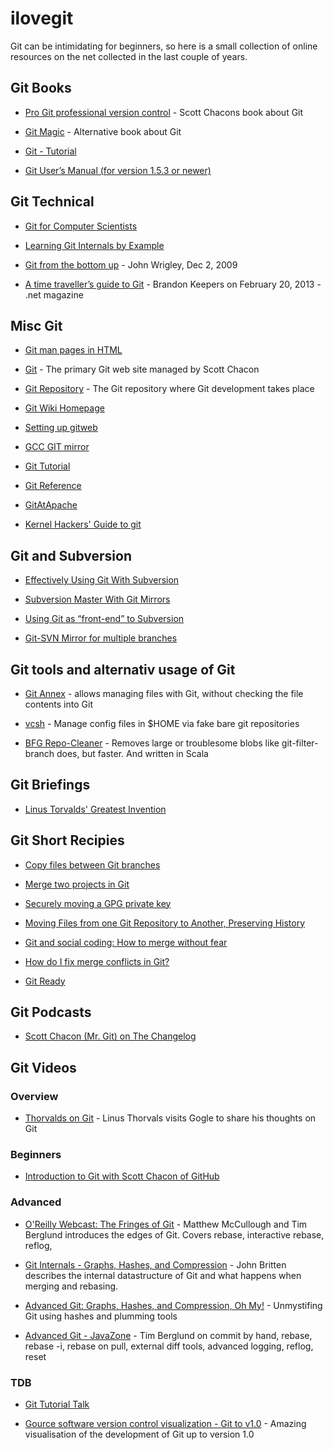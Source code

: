 # ilovegit

Git can be intimidating for beginners, so here is a small collection
of online resources on the net collected in the last couple of years.


## Git Books


* [Pro Git professional version control](http://book.git-scm.com/) -
    Scott Chacons book about Git

* [Git Magic](http://www-cs-students.stanford.edu/~blynn/gitmagic/) -
    Alternative book about Git

* [Git - Tutorial](http://www.vogella.com/tutorials/Git/article.html)

* [Git User’s Manual (for version 1.5.3 or
    newer)](http://schacon.github.com/git/user-manual.html)


## Git Technical


* [Git for Computer Scientists](http://eagain.net/articles/git-for-computer-scientists/)

* [Learning Git Internals by
    Example](http://teohm.github.com/blog/2011/05/30/learning-git-internals-by-example/)

* [Git from the bottom
    up](http://ftp.newartisans.com/pub/git.from.bottom.up.pdf) - John
    Wrigley, Dec 2, 2009

* [A time traveller’s guide to Git](http://www.netmagazine.com/features/time-travellers-guide-git) - Brandon Keepers on February 20, 2013 - .net magazine

## Misc Git


* [Git man pages in HTML](https://www.kernel.org/pub/software/scm/git/docs/)

* [Git](http://git-scm.com/) - The primary Git web site managed by Scott Chacon

* [Git Repository](http://git.kernel.org/?p=git/git.git;a=summary) -
  The Git repository where Git development takes place

* [Git Wiki Homepage](https://git.wiki.kernel.org/index.html)

* [Setting up gitweb](https://wincent.com/wiki/Setting_up_gitweb)

* [GCC GIT mirror](http://gcc.gnu.org/wiki/GitMirror)

* [Git Tutorial](http://www.gromacs.org/Developer_Zone/Git/Git_Tutorial)

* [Git Reference](http://gitref.org/index.html)

* [GitAtApache](http://wiki.apache.org/general/GitAtApache)

* [Kernel Hackers' Guide to git](http://linux.yyz.us/git-howto.html)

## Git and Subversion


* [Effectively Using Git With
  Subversion](http://www.viget.com/extend/effectively-using-git-with-subversion/)

* [Subversion Master With Git
  Mirrors](http://kris.me.uk/2010/10/01/svn-master-with-git-mirrors.html)

* [Using Git as “front-end” to
  Subversion](http://xliska.wordpress.com/2011/06/26/using-git-as-front-end-to-subversion/)

* [Git-SVN Mirror for multiple
    branches](http://blog.tfnico.com/2010/11/git-svn-mirror-for-multiple-branches.html)

## Git tools and alternativ usage of Git


* [Git Annex](http://git-annex.branchable.com/) - allows managing
  files with Git, without checking the file contents into Git

* [vcsh](https://github.com/RichiH/vcsh) - Manage config files in
  \$HOME via fake bare git repositories

* [BFG Repo-Cleaner](http://rtyley.github.io/bfg-repo-cleaner/) - Removes large or troublesome blobs like git-filter-branch does, but faster. And written in Scala

## Git Briefings


* [Linus Torvalds' Greatest Invention](http://perl.plover.com/classes/git/)

## Git Short Recipies


* [Copy files between Git
  branches](http://xliska.wordpress.com/2010/09/22/copy-files-between-git-branches/)

* [Merge two projects in
  Git](http://xliska.wordpress.com/2010/09/29/how-to-merge-two-projects-not-a-subtree-method/)

* [Securely moving a GPG private
  key](http://xliska.wordpress.com/2011/12/06/securely-moving-a-gpg-private-key/)

* [Moving Files from one Git Repository to Another, Preserving
  History](http://gbayer.com/development/moving-files-from-one-git-repository-to-another-preserving-history/)

* [Git and social coding: How to merge without
  fear](http://blog.springsource.org/2010/12/21/git-and-social-coding-how-to-merge-without-fear/)

* [How do I fix merge conflicts in
  Git?](http://stackoverflow.com/questions/161813/how-do-i-fix-merge-conflicts-in-git)

* [Git Ready](http://gitready.com/)


## Git Podcasts

* [Scott Chacon (Mr. Git) on The
  Changelog](http://thechangelog.com/post/3445186374/episode-0-4-9-git-showoff-and-xbox-kinect-with-scott-cha)






## Git Videos


### Overview

* [Thorvalds on Git](http://www.youtube.com/watch?v=4XpnKHJAok8) -
  Linus Thorvals visits Gogle to share his thoughts on Git


### Beginners


* [Introduction to Git with Scott Chacon of
  GitHub](http://www.youtube.com/watch?v=ZDR433b0HJY)



### Advanced

* [O'Reilly Webcast: The Fringes of
  Git](http://www.youtube.com/watch?v=qh-R0-7Ii_U) - Matthew
  McCullough and Tim Berglund introduces the edges of Git. Covers
  rebase, interactive rebase, reflog, 

* [Git Internals - Graphs, Hashes, and
  Compression](http://youtu.be/I-lGyn3PHP4) - John Britten describes
  the internal datastructure of Git and what happens when merging and
  rebasing.

* [Advanced Git: Graphs, Hashes, and Compression, Oh
  My!](http://www.youtube.com/watch?v=ig5E8CcdM9g) - Unmystifing Git
  using hashes and plumming tools

* [Advanced Git -
  JavaZone](http://www.youtube.com/watch?v=slmajVnC9yE) - Tim Berglund
  on commit by hand, rebase, rebase -i, rebase on pull, external diff
  tools, advanced logging, reflog, reset


### TDB

* [Git Tutorial
    Talk](http://excess.org/article/2008/07/ogre-git-tutorial/)

* [Gource software version control visualization - Git to
    v1.0](http://www.youtube.com/watch?v=GTMC3g2Xy8c) - Amazing
    visualisation of the development of Git up to version 1.0

